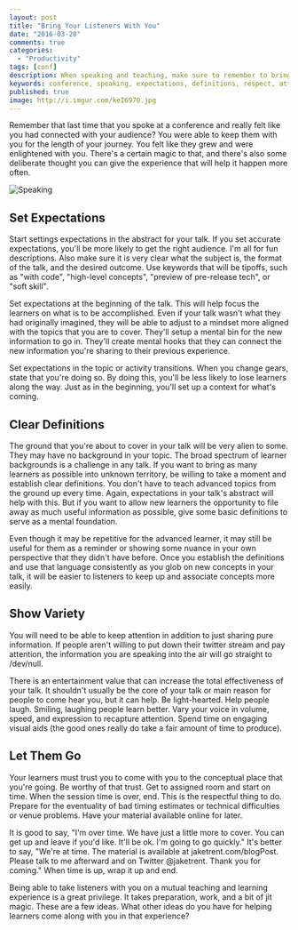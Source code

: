 ```yaml
---
layout: post
title: "Bring Your Listeners With You"
date: "2016-03-20"
comments: true
categories:
  - "Productivity"
tags: [conf]
description: When speaking and teaching, make sure to remember to bring your listeners with you.
keywords: conference, speaking, expectations, definitions, respect, attention
published: true
image: http://i.imgur.com/keI6970.jpg
---
```


Remember that last time that you spoke at a conference and really felt like you had connected with your audience?  You were able to keep them with you for the length of your journey.  You felt like they grew and were enlightened with you.  There's a certain magic to that, and there's also some deliberate thought you can give the experience that will help it happen more often.

![Speaking](http://i.imgur.com/keI6970.jpg)

<!--more-->

## Set Expectations

Start settings expectations in the abstract for your talk.  If you set accurate expectations, you'll be more likely to get the right audience.  I'm all for fun descriptions.  Also make sure it is very clear what the subject is, the format of the talk, and the desired outcome.  Use keywords that will be tipoffs, such as "with code", "high-level concepts", "preview of pre-release tech", or "soft skill".

Set expectations at the beginning of the talk.  This will help focus the learners on what is to be accomplished.  Even if your talk wasn't what they had originally imagined, they will be able to adjust to a mindset more aligned with the topics that you are to cover.  They'll setup a mental bin for the new information to go in.  They'll create mental hooks that they can connect the new information you're sharing to their previous experience.

Set expectations in the topic or activity transitions.  When you change gears, state that you're doing so.  By doing this, you'll be less likely to lose learners along the way.  Just as in the beginning, you'll set up a context for what's coming.

## Clear Definitions

The ground that you're about to cover in your talk will be very alien to some.  They may have no background in your topic.  The broad spectrum of learner backgrounds is a challenge in any talk.  If you want to bring as many learners as possible into unknown territory, be willing to take a moment and establish clear definitions.  You don't have to teach advanced topics from the ground up every time.  Again, expectations in your talk's abstract will help with this.  But if you want to allow new learners the opportunity to file away as much useful information as possible, give some basic definitions to serve as a mental foundation.

Even though it may be repetitive for the advanced learner, it may still be useful for them as a reminder or showing some nuance in your own perspective that they didn't have before.  Once you establish the definitions and use that language consistently as you glob on new concepts in your talk, it will be easier to listeners to keep up and associate concepts more easily.

## Show Variety

You will need to be able to keep attention in addition to just sharing pure information.  If people aren't willing to put down their twitter stream and pay attention, the information you are speaking into the air will go straight to /dev/null.

There is an entertainment value that can increase the total effectiveness of your talk.  It shouldn't usually be the core of your talk or main reason for people to come hear you, but it can help.  Be light-hearted.  Help people laugh.  Smiling, laughing people learn better.  Vary your voice in volume, speed, and expression to recapture attention.  Spend time on engaging visual aids (the good ones really do take a fair amount of time to produce).

## Let Them Go

Your learners must trust you to come with you to the conceptual place that you're going.  Be worthy of that trust.  Get to assigned room and start on time.  When the session time is over, end.  This is the respectful thing to do.  Prepare for the eventuality of bad timing estimates or technical difficulties or venue problems.  Have your material available online for later.  

It is good to say, "I'm over time.  We have just a little more to cover.  You can get up and leave if you'd like.  It'll be ok.  I'm going to go quickly."  It's better to say, "We're at time.  The material is available at jaketrent.com/blogPost.  Please talk to me afterward and on Twitter @jaketrent.  Thank you for coming."  When time is up, wrap it up and end.

Being able to take listeners with you on a mutual teaching and learning experience is a great privilege.  It takes preparation, work, and a bit of jit magic.  These are a few ideas.  What other ideas do you have for helping learners come along with you in that experience?
